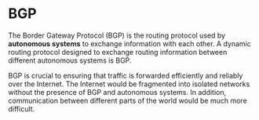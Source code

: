 # BGP

The Border Gateway Protocol (BGP) is the routing protocol used by **autonomous systems** to exchange information with each other. A dynamic routing protocol designed to exchange routing information between different autonomous systems is BGP.

BGP is crucial to ensuring that traffic is forwarded efficiently and reliably over the Internet. The Internet would be fragmented into isolated networks without the presence of BGP and autonomous systems. In addition, communication between different parts of the world would be much more difficult.
